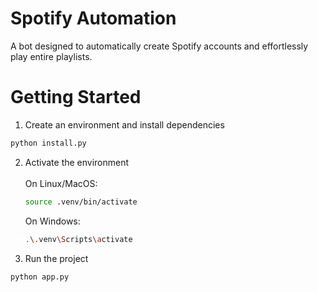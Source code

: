 # Spotify Automation  

A bot designed to automatically create Spotify accounts and effortlessly play entire playlists.

# Getting Started  

1. Create an environment and install dependencies  
```bash
python install.py
```  

2. Activate the environment <br /> <br />
   On Linux/MacOS:
   ```bash
   source .venv/bin/activate
   ```
   On Windows:
   ```bash
   .\.venv\Scripts\activate
   ```  
3. Run the project  
```bash
python app.py
```
